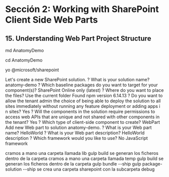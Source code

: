 # Sección 2: Working with SharePoint Client Side Web Parts

## 15. Understanding Web Part Project Structure

md  AnatomyDemo

cd  AnatomyDemo

yo @microsoft/sharepoint

Let's create a new SharePoint solution.
? What is your solution name? anatomy-demo
? Which baseline packages do you want to target for your component(s)? SharePoint Online only (latest)
? Where do you want to place the files? Use the current folder
Found npm version 6.14.13
? Do you want to allow the tenant admin the choice of being able to deploy the solution to all sites immediately without running any feature deployment or adding apps i
n sites? Yes
? Will the components in the solution require permissions to access web APIs that are unique and not shared with other components in the tenant? Yes
? Which type of client-side component to create? WebPart
Add new Web part to solution anatomy-demo.
? What is your Web part name? HelloWorld
? What is your Web part description? HelloWorld description
? Which framework would you like to use? No JavaScript framework

cramos a mano una carpeta llamada lib
gulp build
se generan los ficheros dentro de la carpeta
cramos a mano una carpeta llamada temp
gulp build
se generan los ficheros dentro de la carpeta
gulp bundle --ship
gulp package-solution --ship
se crea una carpeta sharepoint con la subcarpeta debug